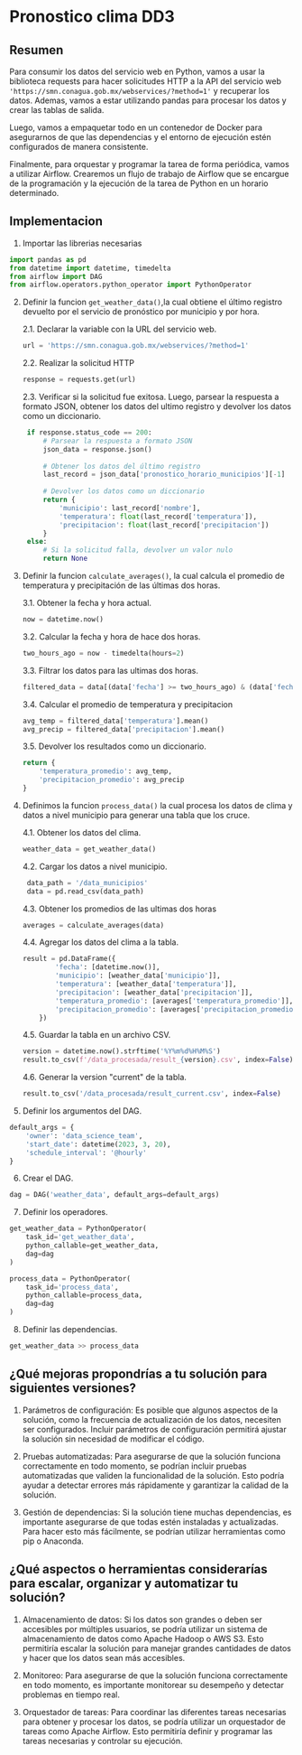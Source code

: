 # Pronostico clima DD3

## Resumen 
Para consumir los datos del servicio web en Python, vamos a usar la biblioteca requests para hacer solicitudes HTTP a la API del servicio web `'https://smn.conagua.gob.mx/webservices/?method=1'` y recuperar los datos. Ademas, vamos a estar utilizando pandas para procesar los datos y crear las tablas de salida.

Luego, vamos a empaquetar todo en un contenedor de Docker para asegurarnos de que las dependencias y el entorno de ejecución estén configurados de manera consistente.

Finalmente, para orquestar y programar la tarea de forma periódica, vamos a utilizar Airflow. Crearemos un flujo de trabajo de Airflow que se encargue de la programación y la ejecución de la tarea de Python en un horario determinado.

## Implementacion

1. Importar las librerias necesarias
```python
import pandas as pd
from datetime import datetime, timedelta
from airflow import DAG
from airflow.operators.python_operator import PythonOperator
```

2. Definir la funcion `get_weather_data()`,la cual obtiene el último registro devuelto por el servicio de pronóstico por municipio y por hora.

    2.1. Declarar la variable con la URL del servicio web.
    ```python
    url = 'https://smn.conagua.gob.mx/webservices/?method=1'
    ```
    
   2.2. Realizar la solicitud HTTP
   ```python
   response = requests.get(url)
   ```
   
   2.3. Verificar si la solicitud fue exitosa. Luego, parsear la respuesta a formato JSON, obtener los datos del ultimo registro y devolver los datos como un diccionario.
   ```python
    if response.status_code == 200:
        # Parsear la respuesta a formato JSON
        json_data = response.json()
        
        # Obtener los datos del último registro
        last_record = json_data['pronostico_horario_municipios'][-1]
        
        # Devolver los datos como un diccionario
        return {
            'municipio': last_record['nombre'],
            'temperatura': float(last_record['temperatura']),
            'precipitacion': float(last_record['precipitacion'])
        }
    else:
        # Si la solicitud falla, devolver un valor nulo
        return None
   ```

3. Definir la funcion `calculate_averages()`, la cual calcula el promedio de temperatura y precipitación de las últimas dos horas.

    3.1. Obtener la fecha y hora actual.
    ```python
    now = datetime.now()
    ```
    
    3.2. Calcular la fecha y hora de hace dos horas.
    ```python
    two_hours_ago = now - timedelta(hours=2)
    ```
    
    3.3. Filtrar los datos para las ultimas dos horas.
    ```python
    filtered_data = data[(data['fecha'] >= two_hours_ago) & (data['fecha'] <= now)]
    ```
    
    3.4. Calcular el promedio de temperatura y precipitacion
    ```python
    avg_temp = filtered_data['temperatura'].mean()
    avg_precip = filtered_data['precipitacion'].mean()
    ```
    
    3.5. Devolver los resultados como un diccionario.
    ```python
    return {
        'temperatura_promedio': avg_temp,
        'precipitacion_promedio': avg_precip
    }
    ```
    
4. Definimos la funcion `process_data()` la cual procesa los datos de clima y datos a nivel municipio para generar una tabla que los cruce.
    
    4.1. Obtener los datos del clima.
    ```python
    weather_data = get_weather_data()
    ```
    
    4.2. Cargar los datos a nivel municipio.
    ```python
     data_path = '/data_municipios'
     data = pd.read_csv(data_path)
    ```
    
    4.3. Obtener los promedios de las ultimas dos horas
    ```python
    averages = calculate_averages(data)
    ```
    
    4.4. Agregar los datos del clima a la tabla.
    ```python
    result = pd.DataFrame({
            'fecha': [datetime.now()],
            'municipio': [weather_data['municipio']],
            'temperatura': [weather_data['temperatura']],
            'precipitacion': [weather_data['precipitacion']],
            'temperatura_promedio': [averages['temperatura_promedio']],
            'precipitacion_promedio': [averages['precipitacion_promedio']]
        })
    ```
    
    4.5. Guardar la tabla en un archivo CSV.
    ```python
    version = datetime.now().strftime('%Y%m%d%H%M%S')
    result.to_csv(f'/data_procesada/result_{version}.csv', index=False)
    ```
    
    4.6. Generar la version "current" de la tabla.
    ```python
    result.to_csv('/data_procesada/result_current.csv', index=False)
    ```
    
5. Definir los argumentos del DAG.
```python
default_args = {
    'owner': 'data_science_team',
    'start_date': datetime(2023, 3, 20),
    'schedule_interval': '@hourly'
}
```

6. Crear el DAG.
```python
dag = DAG('weather_data', default_args=default_args)
```

7. Definir los operadores.
```python
get_weather_data = PythonOperator(
    task_id='get_weather_data',
    python_callable=get_weather_data,
    dag=dag
)

process_data = PythonOperator(
    task_id='process_data',
    python_callable=process_data,
    dag=dag
)
```

8. Definir las dependencias.
```python
get_weather_data >> process_data
```

## ¿Qué mejoras propondrías a tu solución para siguientes versiones?

1. Parámetros de configuración: Es posible que algunos aspectos de la solución, como la frecuencia de actualización de los datos, necesiten ser configurados. Incluir parámetros de configuración permitirá ajustar la solución sin necesidad de modificar el código.

2. Pruebas automatizadas: Para asegurarse de que la solución funciona correctamente en todo momento, se podrían incluir pruebas automatizadas que validen la funcionalidad de la solución. Esto podría ayudar a detectar errores más rápidamente y garantizar la calidad de la solución.

3. Gestión de dependencias: Si la solución tiene muchas dependencias, es importante asegurarse de que todas estén instaladas y actualizadas. Para hacer esto más fácilmente, se podrían utilizar herramientas como pip o Anaconda.

## ¿Qué aspectos o herramientas considerarías para escalar, organizar y automatizar tu solución?

1. Almacenamiento de datos: Si los datos son grandes o deben ser accesibles por múltiples usuarios, se podría utilizar un sistema de almacenamiento de datos como Apache Hadoop o AWS S3. Esto permitiría escalar la solución para manejar grandes cantidades de datos y hacer que los datos sean más accesibles.

2. Monitoreo: Para asegurarse de que la solución funciona correctamente en todo momento, es importante monitorear su desempeño y detectar problemas en tiempo real.

3. Orquestador de tareas: Para coordinar las diferentes tareas necesarias para obtener y procesar los datos, se podría utilizar un orquestador de tareas como Apache Airflow. Esto permitiría definir y programar las tareas necesarias y controlar su ejecución.
